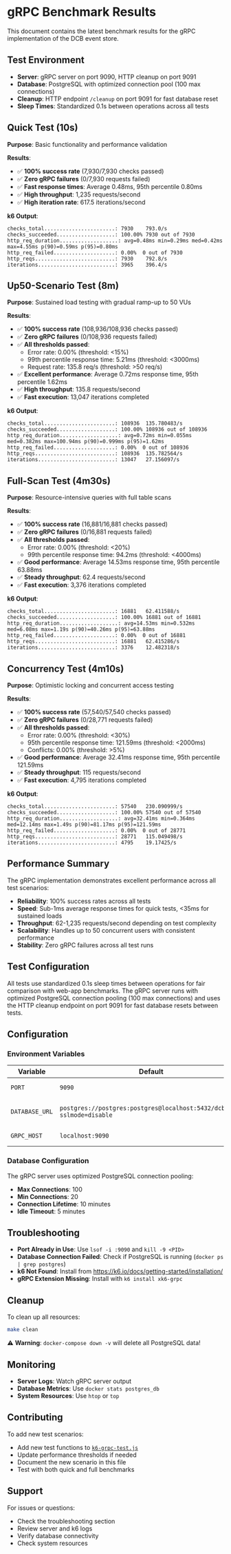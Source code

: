 # gRPC Benchmark Results

This document contains the latest benchmark results for the gRPC implementation of the DCB event store.

## Test Environment

- **Server**: gRPC server on port 9090, HTTP cleanup on port 9091
- **Database**: PostgreSQL with optimized connection pool (100 max connections)
- **Cleanup**: HTTP endpoint `/cleanup` on port 9091 for fast database reset
- **Sleep Times**: Standardized 0.1s between operations across all tests

## Quick Test (10s)

**Purpose**: Basic functionality and performance validation

**Results**:
- ✅ **100% success rate** (7,930/7,930 checks passed)
- ✅ **Zero gRPC failures** (0/7,930 requests failed)
- ✅ **Fast response times**: Average 0.48ms, 95th percentile 0.80ms
- ✅ **High throughput**: 1,235 requests/second
- ✅ **High iteration rate**: 617.5 iterations/second

**k6 Output**:
```
checks_total.......................: 7930    793.0/s
checks_succeeded...................: 100.00% 7930 out of 7930
http_req_duration...................: avg=0.48ms min=0.29ms med=0.42ms max=4.55ms p(90)=0.59ms p(95)=0.80ms
http_req_failed....................: 0.00%  0 out of 7930
http_reqs..........................: 7930    792.8/s
iterations.........................: 3965    396.4/s
```

## Up50-Scenario Test (8m)

**Purpose**: Sustained load testing with gradual ramp-up to 50 VUs

**Results**:
- ✅ **100% success rate** (108,936/108,936 checks passed)
- ✅ **Zero gRPC failures** (0/108,936 requests failed)
- ✅ **All thresholds passed**:
  - Error rate: 0.00% (threshold: <15%)
  - 99th percentile response time: 5.21ms (threshold: <3000ms)
  - Request rate: 135.8 req/s (threshold: >50 req/s)
- ✅ **Excellent performance**: Average 0.72ms response time, 95th percentile 1.62ms
- ✅ **High throughput**: 135.8 requests/second
- ✅ **Fast execution**: 13,047 iterations completed

**k6 Output**:
```
checks_total.......................: 108936  135.780483/s
checks_succeeded...................: 100.00% 108936 out of 108936
http_req_duration...................: avg=0.72ms min=0.055ms med=0.382ms max=100.94ms p(90)=0.999ms p(95)=1.62ms
http_req_failed....................: 0.00%  0 out of 108936
http_reqs..........................: 108936  135.782564/s
iterations.........................: 13047   27.156097/s
```

## Full-Scan Test (4m30s)

**Purpose**: Resource-intensive queries with full table scans

**Results**:
- ✅ **100% success rate** (16,881/16,881 checks passed)
- ✅ **Zero gRPC failures** (0/16,881 requests failed)
- ✅ **All thresholds passed**:
  - Error rate: 0.00% (threshold: <20%)
  - 99th percentile response time: 94.2ms (threshold: <4000ms)
- ✅ **Good performance**: Average 14.53ms response time, 95th percentile 63.88ms
- ✅ **Steady throughput**: 62.4 requests/second
- ✅ **Fast execution**: 3,376 iterations completed

**k6 Output**:
```
checks_total.......................: 16881   62.411588/s
checks_succeeded...................: 100.00% 16881 out of 16881
http_req_duration...................: avg=14.53ms min=0.532ms med=6.08ms max=1.19s p(90)=40.26ms p(95)=63.88ms
http_req_failed....................: 0.00%  0 out of 16881
http_reqs..........................: 16881   62.415286/s
iterations.........................: 3376    12.482318/s
```

## Concurrency Test (4m10s)

**Purpose**: Optimistic locking and concurrent access testing

**Results**:
- ✅ **100% success rate** (57,540/57,540 checks passed)
- ✅ **Zero gRPC failures** (0/28,771 requests failed)
- ✅ **All thresholds passed**:
  - Error rate: 0.00% (threshold: <30%)
  - 95th percentile response time: 121.59ms (threshold: <2000ms)
  - Conflicts: 0.00% (threshold: >5%)
- ✅ **Good performance**: Average 32.41ms response time, 95th percentile 121.59ms
- ✅ **Steady throughput**: 115 requests/second
- ✅ **Fast execution**: 4,795 iterations completed

**k6 Output**:
```
checks_total.......................: 57540   230.090999/s
checks_succeeded...................: 100.00% 57540 out of 57540
http_req_duration...................: avg=32.41ms min=0.364ms med=12.14ms max=1.49s p(90)=81.17ms p(95)=121.59ms
http_req_failed....................: 0.00%  0 out of 28771
http_reqs..........................: 28771   115.049498/s
iterations.........................: 4795    19.17425/s
```

## Performance Summary

The gRPC implementation demonstrates excellent performance across all test scenarios:

- **Reliability**: 100% success rates across all tests
- **Speed**: Sub-1ms average response times for quick tests, <35ms for sustained loads
- **Throughput**: 62-1,235 requests/second depending on test complexity
- **Scalability**: Handles up to 50 concurrent users with consistent performance
- **Stability**: Zero gRPC failures across all test runs

## Test Configuration

All tests use standardized 0.1s sleep times between operations for fair comparison with web-app benchmarks. The gRPC server runs with optimized PostgreSQL connection pooling (100 max connections) and uses the HTTP cleanup endpoint on port 9091 for fast database resets between tests.

## Configuration

### Environment Variables

| Variable | Default | Description |
|----------|---------|-------------|
| `PORT` | `9090` | gRPC server port |
| `DATABASE_URL` | `postgres://postgres:postgres@localhost:5432/dcb_app?sslmode=disable` | PostgreSQL connection string |
| `GRPC_HOST` | `localhost:9090` | k6 gRPC target |

### Database Configuration

The gRPC server uses optimized PostgreSQL connection pooling:
- **Max Connections**: 100
- **Min Connections**: 20
- **Connection Lifetime**: 10 minutes
- **Idle Timeout**: 5 minutes

## Troubleshooting

- **Port Already in Use**: Use `lsof -i :9090` and `kill -9 <PID>`
- **Database Connection Failed**: Check if PostgreSQL is running (`docker ps | grep postgres`)
- **k6 Not Found**: Install from https://k6.io/docs/getting-started/installation/
- **gRPC Extension Missing**: Install with `k6 install xk6-grpc`

## Cleanup

To clean up all resources:

```bash
make clean
```

⚠️ **Warning**: `docker-compose down -v` will delete all PostgreSQL data!

## Monitoring

- **Server Logs**: Watch gRPC server output
- **Database Metrics**: Use `docker stats postgres_db`
- **System Resources**: Use `htop` or `top`

## Contributing

To add new test scenarios:
- Add new test functions to [`k6-grpc-test.js`](k6-grpc-test.js)
- Update performance thresholds if needed
- Document the new scenario in this file
- Test with both quick and full benchmarks

## Support

For issues or questions:
- Check the troubleshooting section
- Review server and k6 logs
- Verify database connectivity
- Check system resources 